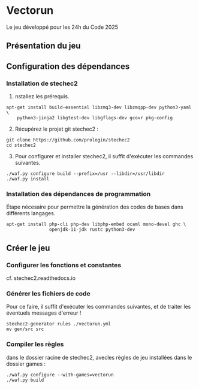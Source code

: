 # Vectorun
 
Le jeu développé pour les 24h du Code 2025

## Présentation du jeu



## Configuration des dépendances

### Installation de stechec2

1. nstallez les prérequis.

```
apt-get install build-essential libzmq3-dev libzmqpp-dev python3-yaml \
    python3-jinja2 libgtest-dev libgflags-dev gcovr pkg-config
```

2. Récupérez le projet git stechec2 :

```
git clone https://github.com/prologin/stechec2
cd stechec2
```

3. Pour configurer et installer stechec2, il suffit d'exécuter les commandes suivantes.
```
./waf.py configure build --prefix=/usr --libdir=/usr/libdir
./waf.py install
```

### Installation des dépendances de programmation

Étape nécesaire pour permettre la génération des codes de bases dans différents langages.

```
apt-get install php-cli php-dev libphp-embed ocaml mono-devel ghc \
                openjdk-11-jdk rustc python3-dev
```

## Créer le jeu

### Configurer les fonctions et constantes

cf. stechec2.readthedocs.io

### Générer les fichiers de code

Pour ce faire, il suffit d'exécuter les commandes suivantes, et de traiter les éventuels messages d'erreur !

```
stechec2-generator rules ./vectorun.yml
mv gen/src src
```

### Compiler les règles

dans le dossier racine de stechec2, avecles règles de jeu installées dans le dossier games :

```
./waf.py configure --with-games=vectorun
./waf.py build
```



